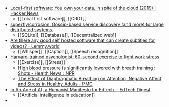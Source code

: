 - [Local-first software: You own your data, in spite of the cloud (2019) | Hacker News](https://news.ycombinator.com/item?id=37743517)
	- [[Local first software]], [[CRDT]]
- [superfly/corrosion: Gossip-based service discovery (and more) for large distributed systems.](https://github.com/superfly/corrosion)
	- [[SQLite]], [[Database]], [[Decentralized web]]
- [Are there any good self hosted software that can create subtitles for videos? - Lemmy.world](https://lemmy.world/post/6629918)
	- [[Whisper]], [[Caption]], [[Speech recognition]]
- [Harvard-trained psychologist: 60-second exercise to fight work stress](https://www.cnbc.com/2023/10/11/harvard-trained-psychologist-60-second-exercise-to-fight-work-stress.html)
	- [[Exercise]], [[Stress]]
	- [High blood pressure is significantly lowered with breath training : Shots - Health News : NPR](https://www.npr.org/sections/health-shots/2022/09/20/1123500781/daily-breath-training-can-work-as-well-as-medicine-to-reduce-high-blood-pressure)
	- [The Effect of Diaphragmatic Breathing on Attention, Negative Affect and Stress in Healthy Adults - PMC](https://www.ncbi.nlm.nih.gov/pmc/articles/PMC5455070/)
- [In An Age of AI, a Humanist Manifesto for Edtech  - EdTech Digest](https://www.edtechdigest.com/2023/10/04/in-an-age-of-ai-a-humanist-manifesto-for-edtech/)
	- [[Artificial intelligence in education]]
-